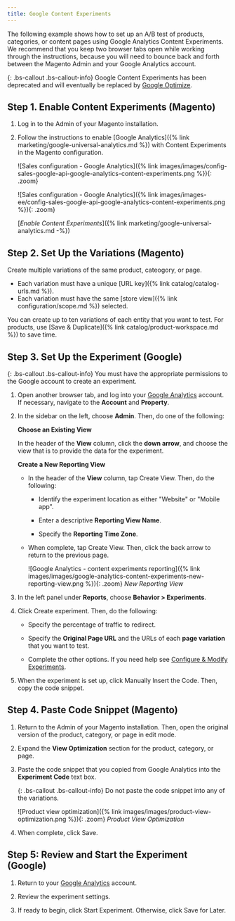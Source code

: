 ```yaml
---
title: Google Content Experiments
---
```


The following example shows how to set up an A/B test of products, categories, or content pages using Google Analytics Content Experiments. We recommend that you keep two browser tabs open while working through the instructions, because you will need to bounce back and forth between the Magento Admin and your Google Analytics account.

{: .bs-callout .bs-callout-info}
Google Content Experiments has been deprecated and will eventually be replaced by [Google Optimize][1].

## Step 1. Enable Content Experiments (Magento)

1. Log in to the Admin of your Magento installation.

1. Follow the instructions to enable [Google Analytics]({% link marketing/google-universal-analytics.md %}) with Content Experiments in the Magento configuration.

    <!--{%- if "Default.CE Only" contains site.edition -%}-->
    ![Sales configuration - Google Analytics]({% link images/images/config-sales-google-api-google-analytics-content-experiments.png %}){: .zoom}
    <!--{%- endif -%}-->
    <!--{%- if "Default.EE-B2B" contains site.edition -%}-->
    ![Sales configuration - Google Analytics]({% link images/images-ee/config-sales-google-api-google-analytics-content-experiments.png %}){: .zoom}
    <!--{%- endif -%}-->
    [_Enable Content Experiments_]({% link marketing/google-universal-analytics.md -%})

## Step 2. Set Up the Variations (Magento)

Create multiple variations of the same product, cateogory, or page.

- Each variation must have a unique [URL key]({% link catalog/catalog-urls.md %}).
- Each variation must have the same [store view]({% link configuration/scope.md %}) selected.

You can create up to ten variations of each entity that you want to test. For products, use [Save & Duplicate]({% link catalog/product-workspace.md %}) to save time.

## Step 3. Set Up the Experiment (Google)

{: .bs-callout .bs-callout-info}
You must have the appropriate permissions to the Google account to create an experiment.

1. Open another browser tab, and log into your [Google Analytics][2] account. If necessary, navigate to the **Account** and **Property**.

1. In the sidebar on the left, choose **Admin**. Then, do one of the following:

    **Choose an Existing View**

    In the header of the **View** column, click the **down arrow**, and choose the view that is to provide the data for the experiment.

    **Create a New Reporting View**

    - In the header of the **View** column, tap <span class="btn">Create View</span>. Then, do the following:

      - Identify the experiment location as either "Website" or "Mobile app".

      - Enter a descriptive **Reporting View Name**.
  
      - Specify the **Reporting Time Zone**.

    - When complete, tap <span class="btn">Create View</span>. Then, click the back arrow to return to the previous page.

        ![Google Analytics - content experiments reporting]({% link images/images/google-analytics-content-experiments-new-reporting-view.png %}){: .zoom}
        _New Reporting View_

1. In the left panel under **Reports**, choose **Behavior > Experiments**.

1. Click <span class="btn">Create experiment</span>. Then, do the following:

    - Specify the percentage of traffic to redirect.

    - Specify the **Original Page URL** and the URLs of each **page variation** that you want to test.

    - Complete the other options. If you need help see [Configure & Modify Experiments][3].

1. When the experiment is set up, click <span class="btn">Manually Insert the Code</span>. Then, copy the code snippet.

## Step 4. Paste Code Snippet (Magento)

1. Return to the Admin of your Magento installation. Then, open the original version of the product, category, or page in edit mode.

1. Expand the **View Optimization** section for the product, category, or page.

1. Paste the code snippet that you copied from Google Analytics into the **Experiment Code** text box.

    {: .bs-callout .bs-callout-info}
    Do not paste the code snippet into any of the variations.

    ![Product view optimization]({% link images/images/product-view-optimization.png %}){: .zoom}
    _Product View Optimization_

1. When complete, click <span class="btn">Save</span>.

## Step 5: Review and Start the Experiment (Google)

1. Return to your [Google Analytics][2] account.

1. Review the experiment settings.

1. If ready to begin, click <span class="btn">Start Experiment</span>. Otherwise, click <span class="btn">Save for Later</span>.

[1]: https://support.google.com/optimize/answer/7084762?hl=en
[2]: https://analytics.google.com/
[3]: https://support.google.com/analytics/answer/1745216?hl=en&amp;ref_topic=1745208
